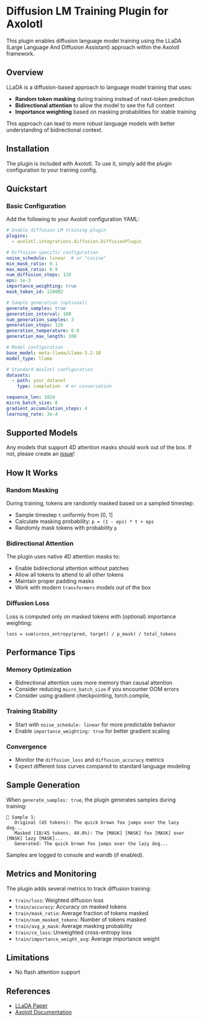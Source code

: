 # Diffusion LM Training Plugin for Axolotl

This plugin enables diffusion language model training using the LLaDA (Large Language
And Diffusion Assistant) approach within the Axolotl framework.

## Overview

LLaDA is a diffusion-based approach to language model training that uses:
- **Random token masking** during training instead of next-token prediction
- **Bidirectional attention** to allow the model to see the full context
- **Importance weighting** based on masking probabilities for stable training

This approach can lead to more robust language models with better understanding of
bidirectional context.

## Installation

The plugin is included with Axolotl. To use it, simply add the plugin configuration to
your training config.

## Quickstart

### Basic Configuration

Add the following to your Axolotl configuration YAML:

```yaml
# Enable diffusion LM training plugin
plugins:
  - axolotl.integrations.diffusion.DiffusionPlugin

# Diffusion-specific configuration
noise_schedule: linear  # or "cosine"
min_mask_ratio: 0.1
max_mask_ratio: 0.9
num_diffusion_steps: 128
eps: 1e-3
importance_weighting: true
mask_token_id: 128002

# Sample generation (optional)
generate_samples: true
generation_interval: 100
num_generation_samples: 3
generation_steps: 128
generation_temperature: 0.0
generation_max_length: 100

# Model configuration
base_model: meta-llama/Llama-3.2-1B
model_type: llama

# Standard Axolotl configuration
datasets:
  - path: your_dataset
    type: completion  # or conversation

sequence_len: 1024
micro_batch_size: 8
gradient_accumulation_steps: 4
learning_rate: 3e-4
```

## Supported Models

Any models that support 4D attention masks should work out of the box. If not, please
create an [issue](https://github.com/axolotl-ai-cloud/axolotl/issues)!

## How It Works

### Random Masking
During training, tokens are randomly masked based on a sampled timestep:
- Sample timestep `t` uniformly from [0, 1]
- Calculate masking probability: `p = (1 - eps) * t + eps`
- Randomly mask tokens with probability `p`

### Bidirectional Attention
The plugin uses native 4D attention masks to:
- Enable bidirectional attention without patches
- Allow all tokens to attend to all other tokens
- Maintain proper padding masks
- Work with modern `transformers` models out of the box

### Diffusion Loss

Loss is computed only on masked tokens with (optional) importance weighting:

```
loss = sum(cross_entropy(pred, target) / p_mask) / total_tokens
```

## Performance Tips

### Memory Optimization
- Bidirectional attention uses more memory than causal attention
- Consider reducing `micro_batch_size` if you encounter OOM errors
- Consider using gradient checkpointing, torch.compile,

### Training Stability
- Start with `noise_schedule: linear` for more predictable behavior
- Enable `importance_weighting: true` for better gradient scaling

### Convergence
- Monitor the `diffusion_loss` and `diffusion_accuracy` metrics
- Expect different loss curves compared to standard language modeling

## Sample Generation

When `generate_samples: true`, the plugin generates samples during training:

```
📝 Sample 1:
   Original (45 tokens): The quick brown fox jumps over the lazy dog...
   Masked (18/45 tokens, 40.0%): The [MASK] [MASK] fox [MASK] over [MASK] lazy [MASK]...
   Generated: The quick brown fox jumps over the lazy dog...
```

Samples are logged to console and wandb (if enabled).

## Metrics and Monitoring

The plugin adds several metrics to track diffusion training:

- `train/loss`: Weighted diffusion loss
- `train/accuracy`: Accuracy on masked tokens
- `train/mask_ratio`: Average fraction of tokens masked
- `train/num_masked_tokens`: Number of tokens masked
- `train/avg_p_mask`: Average masking probability
- `train/ce_loss`: Unweighted cross-entropy loss
- `train/importance_weight_avg`: Average importance weight

## Limitations

- No flash attention support

## References

- [LLaDA Paper](https://arxiv.org/abs/2404.10406)
- [Axolotl Documentation](https://github.com/OpenAccess-AI-Collective/axolotl)
